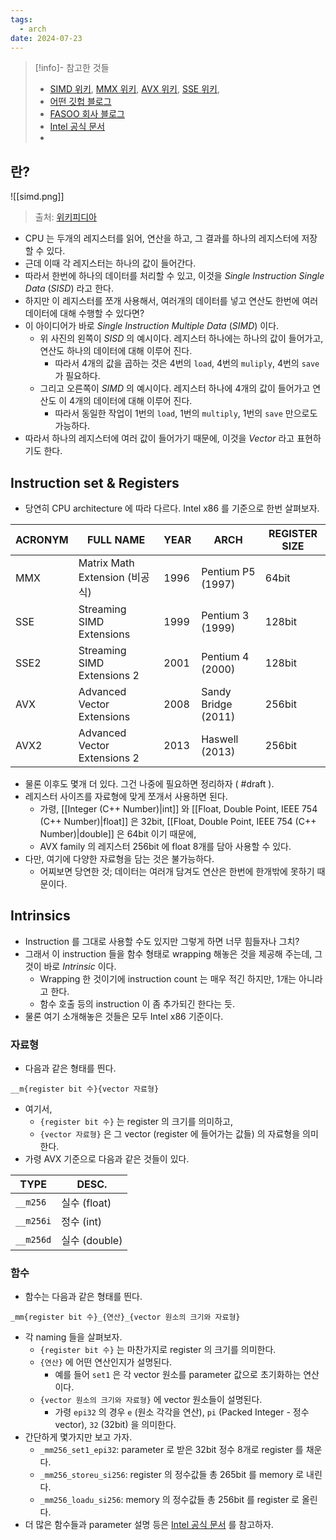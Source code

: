 ```yaml
---
tags:
  - arch
date: 2024-07-23
---
```

> [!info]- 참고한 것들
> - [SIMD 위키](https://en.wikipedia.org/wiki/Single_instruction,_multiple_data), [MMX 위키](https://en.wikipedia.org/wiki/MMX_(instruction_set)), [AVX 위키](https://en.wikipedia.org/wiki/Advanced_Vector_Extensions), [SSE 위키](https://en.wikipedia.org/wiki/Streaming_SIMD_Extensions), 
> - [어떤 깃헙 블로그](https://stonzeteam.github.io/SIMD-%EB%B3%91%EB%A0%AC-%ED%94%84%EB%A1%9C%EA%B7%B8%EB%9E%98%EB%B0%8D/)
> - [FASOO 회사 블로그](https://blog.naver.com/fs0608/221650925743)
> - [Intel 공식 문서](https://www.intel.com/content/www/us/en/docs/intrinsics-guide/index.html)
> - 

## 란?

![[simd.png]]

> 출처: [위키피디아](https://en.wikipedia.org/wiki/Single_instruction,_multiple_data)

- CPU 는 두개의 레지스터를 읽어, 연산을 하고, 그 결과를 하나의 레지스터에 저장할 수 있다.
- 근데 이때 각 레지스터는 하나의 값이 들어간다.
- 따라서 한번에 하나의 데이터를 처리할 수 있고, 이것을 *Single Instruction Single Data* (*SISD*) 라고 한다.
- 하지만 이 레지스터를 쪼개 사용해서, 여러개의 데이터를 넣고 연산도 한번에 여러 데이터에 대해 수행할 수 있다면?
- 이 아이디어가 바로 *Single Instruction Multiple Data* (*SIMD*) 이다.
	- 위 사진의 왼쪽이 *SISD* 의 예시이다. 레지스터 하나에는 하나의 값이 들어가고, 연산도 하나의 데이터에 대해 이루어 진다.
		- 따라서 4개의 값을 곱하는 것은 4번의 `load`, 4번의 `muliply`, 4번의 `save` 가 필요하다.
	- 그리고 오른쪽이 *SIMD* 의 예시이다. 레지스터 하나에 4개의 값이 들어가고 연산도 이 4개의 데이터에 대해 이루어 진다.
		- 따라서 동일한 작업이 1번의 `load`, 1번의 `multiply`, 1번의 `save` 만으로도 가능하다.
- 따라서 하나의 레지스터에 여러 값이 들어가기 때문에, 이것을 *Vector* 라고 표현하기도 한다.

## Instruction set & Registers

- 당연히 CPU architecture 에 따라 다르다. Intel x86 를 기준으로 한번 살펴보자.

| ACRONYM | FULL NAME                    | YEAR | ARCH                | REGISTER SIZE |
| ------- | ---------------------------- | ---- | ------------------- | ------------- |
| MMX     | Matrix Math Extension (비공식)  | 1996 | Pentium P5 (1997)   | 64bit         |
| SSE     | Streaming SIMD Extensions    | 1999 | Pentium 3 (1999)    | 128bit        |
| SSE2    | Streaming SIMD Extensions 2  | 2001 | Pentium 4 (2000)    | 128bit        |
| AVX     | Advanced Vector Extensions   | 2008 | Sandy Bridge (2011) | 256bit        |
| AVX2    | Advanced Vector Extensions 2 | 2013 | Haswell (2013)      | 256bit        |

- 물론 이후도 몇개 더 있다. 그건 나중에 필요하면 정리하자 ( #draft ).
- 레지스터 사이즈를 자료형에 맞게 쪼개서 사용하면 된다.
	- 가령, [[Integer (C++ Number)|int]] 와 [[Float, Double Point, IEEE 754 (C++ Number)|float]] 은 32bit,  [[Float, Double Point, IEEE 754 (C++ Number)|double]] 은 64bit 이기 때문에,
	- AVX family 의 레지스터 256bit 에 float 8개를 담아 사용할 수 있다.
- 다만, 여기에 다양한 자료형을 담는 것은 불가능하다.
	- 어찌보면 당연한 것; 데이터는 여러개 담겨도 연산은 한번에 한개밖에 못하기 때문이다.

## Intrinsics

- Instruction 를 그대로 사용할 수도 있지만 그렇게 하면 너무 힘들자나 그치?
- 그래서 이 instruction 들을 함수 형태로 wrapping 해놓은 것을 제공해 주는데, 그것이 바로 *Intrinsic* 이다.
	- Wrapping 한 것이기에 instruction count 는 매우 적긴 하지만, 1개는 아니라고 한다.
	- 함수 호출 등의 instruction 이 좀 추가되긴 한다는 듯.
- 물론 여기 소개해놓은 것들은 모두 Intel x86 기준이다.

### 자료형

- 다음과 같은 형태를 띈다.

```
__m{register bit 수}{vector 자료형}
```

- 여기서,
	- `{register bit 수}` 는 register 의 크기를 의미하고,
	- `{vector 자료형}` 은 그 vector (register 에 들어가는 값들) 의 자료형을 의미한다.
- 가령 AVX 기준으로 다음과 같은 것들이 있다.

| TYPE      | DESC.       |
| --------- | ----------- |
| `__m256`  | 실수 (float)  |
| `__m256i` | 정수 (int)    |
| `__m256d` | 실수 (double) |

### 함수

- 함수는 다음과 같은 형태를 띈다.

```
_mm{register bit 수}_{연산}_{vector 원소의 크기와 자료형}
```

- 각 naming 들을 살펴보자.
	- `{register bit 수}` 는 마찬가지로 register 의 크기를 의미한다.
	- `{연산}` 에 어떤 연산인지가 설명된다.
		- 예를 들어 `set1` 은 각 vector 원소를 parameter 값으로 초기화하는 연산이다.
	- `{vector 원소의 크기와 자료형}` 에 vector 원소들이 설명된다.
		- 가령 `epi32` 의 경우 `e` (원소 각각을 연산), `pi` (Packed Integer - 정수 vector), `32` (32bit) 을 의미한다.
- 간단하게 몇가지만 보고 가자.
	- `_mm256_set1_epi32`: parameter 로 받은 32bit 정수 8개로 register 를 채운다.
	- `_mm256_storeu_si256`: register 의 정수값들 총 265bit 를 memory 로 내린다.
	- `_mm256_loadu_si256`: memory 의 정수값들 총 256bit 를 register 로 올린다.
- 더 많은 함수들과 parameter 설명 등은 [Intel 공식 문서](https://www.intel.com/content/www/us/en/docs/intrinsics-guide/index.html) 를 참고하자.